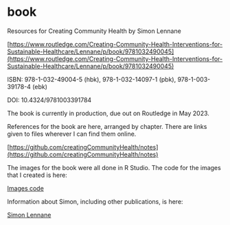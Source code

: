 # book
Resources for Creating Community Health by Simon Lennane

[https://www.routledge.com/Creating-Community-Health-Interventions-for-Sustainable-Healthcare/Lennane/p/book/9781032490045](https://www.routledge.com/Creating-Community-Health-Interventions-for-Sustainable-Healthcare/Lennane/p/book/9781032490045)

ISBN: 978-1-032-49004-5 (hbk), 978-1-032-14097-1 (pbk), 978-1-003-39178-4 (ebk)

DOI: 10.4324/9781003391784


The book is currently in production, due out on Routledge in May 2023. 


References for the book are here, arranged by chapter. There are links given to files wherever I can find them online. 

[https://github.com/creatingCommunityHealth/notes](https://github.com/creatingCommunityHealth/notes)


The images for the book were all done in R Studio. The code for the images that I created is here: 

[Images code](https://github.com/creatingCommunityHealth/figures-code)


Information about Simon, including other publications, is here: 

[Simon Lennane](https://github.com/creatingCommunityHealth/Simon)

